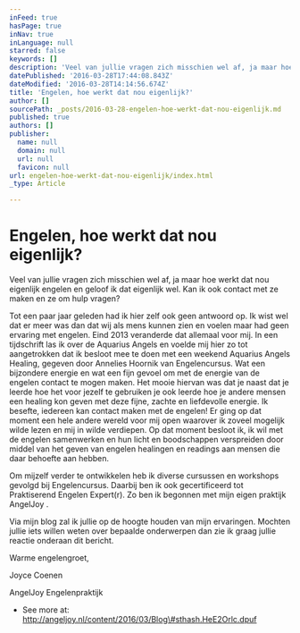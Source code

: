 ```yaml
---
inFeed: true
hasPage: true
inNav: true
inLanguage: null
starred: false
keywords: []
description: 'Veel van jullie vragen zich misschien wel af, ja maar hoe werkt dat nou eigenlijk engelen en geloof ik dat eigenlijk wel. Kan ik ook contact met ze maken en ze om hulp vragen?'
datePublished: '2016-03-28T17:44:08.843Z'
dateModified: '2016-03-28T14:14:56.674Z'
title: 'Engelen, hoe werkt dat nou eigenlijk?'
author: []
sourcePath: _posts/2016-03-28-engelen-hoe-werkt-dat-nou-eigenlijk.md
published: true
authors: []
publisher:
  name: null
  domain: null
  url: null
  favicon: null
url: engelen-hoe-werkt-dat-nou-eigenlijk/index.html
_type: Article

---
```

# Engelen, hoe werkt dat nou eigenlijk?

Veel van jullie vragen zich misschien wel af, ja maar hoe werkt dat nou eigenlijk engelen en geloof ik dat eigenlijk wel. Kan ik ook contact met ze maken en ze om hulp vragen?

Tot een paar jaar geleden had ik hier zelf ook geen antwoord op. Ik wist wel dat er meer was dan dat wij als mens kunnen zien en voelen maar had geen ervaring met engelen. Eind 2013 veranderde dat allemaal voor mij. In een tijdschrift las ik over de Aquarius Angels en voelde mij hier zo tot aangetrokken dat ik besloot mee te doen met een weekend Aquarius Angels Healing, gegeven door Annelies Hoornik van Engelencursus. Wat een bijzondere energie en wat een fijn gevoel om met de energie van de engelen contact te mogen maken. Het mooie hiervan was dat je naast dat je leerde hoe het voor jezelf te gebruiken je ook leerde hoe je andere mensen een healing kon geven met deze fijne, zachte en liefdevolle energie. Ik besefte, iedereen kan contact maken met de engelen! Er ging op dat moment een hele andere wereld voor mij open waarover ik zoveel mogelijk wilde lezen en mij in wilde verdiepen. Op dat moment besloot ik, ik wil met de engelen samenwerken en hun licht en boodschappen verspreiden door middel van het geven van engelen healingen en readings aan mensen die daar behoefte aan hebben.

Om mijzelf verder te ontwikkelen heb ik diverse cursussen en workshops gevolgd bij Engelencursus. Daarbij ben ik ook gecertificeerd tot Praktiserend Engelen Expert(r). Zo ben ik begonnen met mijn eigen praktijk AngelJoy .

Via mijn blog zal ik jullie op de hoogte houden van mijn ervaringen. Mochten jullie iets willen weten over bepaalde onderwerpen dan zie ik graag jullie reactie onderaan dit bericht.

Warme engelengroet,

Joyce Coenen

AngelJoy Engelenpraktijk

- See more at: http://angeljoy.nl/content/2016/03/Blog\#sthash.HeE2Orlc.dpuf